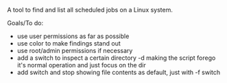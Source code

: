A tool to find and list all scheduled jobs on a Linux system.

Goals/To do:

- use user permissions as far as possible
- use color to make findings stand out
- use root/admin permissions if necessary
- add a switch to inspect a certain directory -d making the script forego it's normal operation and just focus on the dir
- add switch and stop showing file contents as default, just with -f switch
